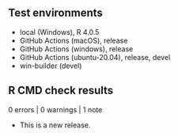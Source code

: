 ## Test environments

* local (Windows), R 4.0.5
* GitHub Actions (macOS), release
* GitHub Actions (windows), release
* GitHub Actions (ubuntu-20.04), release, devel
* win-builder (devel)

## R CMD check results

0 errors | 0 warnings | 1 note

* This is a new release.
